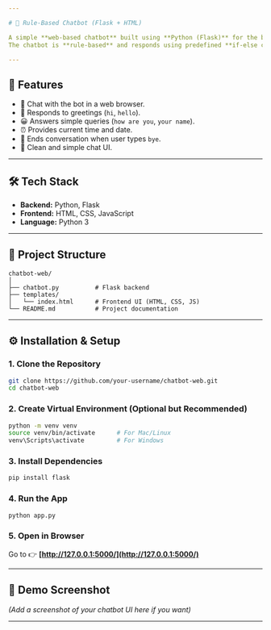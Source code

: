 ```yaml
---

# 🤖 Rule-Based Chatbot (Flask + HTML)

A simple **web-based chatbot** built using **Python (Flask)** for the backend and **HTML/CSS/JavaScript** for the frontend.
The chatbot is **rule-based** and responds using predefined **if-else conditions**.

---
```


## 🚀 Features

* 💬 Chat with the bot in a web browser.
* 👋 Responds to greetings (`hi`, `hello`).
* 😀 Answers simple queries (`how are you`, `your name`).
* ⏰ Provides current time and date.
* 👋 Ends conversation when user types `bye`.
* 🎨 Clean and simple chat UI.

---

## 🛠️ Tech Stack

* **Backend:** Python, Flask
* **Frontend:** HTML, CSS, JavaScript
* **Language:** Python 3

---

## 📂 Project Structure

```
chatbot-web/
│
├── chatbot.py          # Flask backend
├── templates/
│   └── index.html      # Frontend UI (HTML, CSS, JS)
└── README.md           # Project documentation
```

---

## ⚙️ Installation & Setup

### 1. Clone the Repository

```bash
git clone https://github.com/your-username/chatbot-web.git
cd chatbot-web
```

### 2. Create Virtual Environment (Optional but Recommended)

```bash
python -m venv venv
source venv/bin/activate      # For Mac/Linux
venv\Scripts\activate         # For Windows
```

### 3. Install Dependencies

```bash
pip install flask
```

### 4. Run the App

```bash
python app.py
```

### 5. Open in Browser

Go to 👉 **[http://127.0.0.1:5000/](http://127.0.0.1:5000/)**

---

## 📸 Demo Screenshot

*(Add a screenshot of your chatbot UI here if you want)*

---
